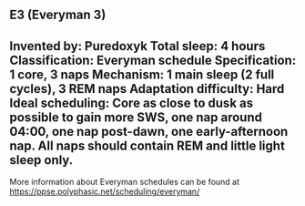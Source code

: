 E3 (Everyman 3)
-----------------------------------------------
**Invented by**: Puredoxyk
**Total sleep**: 4 hours
**Classification**: Everyman schedule
**Specification**: 1 core, 3 naps
**Mechanism**: 1 main sleep (2 full cycles), 3 REM naps
**Adaptation difficulty**: Hard
**Ideal scheduling**: Core as close to dusk as possible to gain more SWS, one nap around 04:00, one nap post-dawn, one early-afternoon nap. All naps should contain REM and little light sleep only.
-----------------------------------------------
More information about Everyman schedules can be found at <https://ppse.polyphasic.net/scheduling/everyman/>
